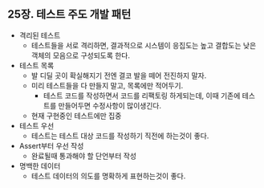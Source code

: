 ## 25장. 테스트 주도 개발 패턴

- 격리된 테스트
  - 테스트들을 서로 격리하면, 결과적으로 시스템이 응집도는 높고 결합도는 낮은 객체의 모음으로 구성되도록 한다.
- 테스트 목록
  - 발 디딜 곳이 확실해지기 전엔 결코 발을 떼어 전진하지 말자.
  - 미리 테스트들을 다 만들지 말고, 목록에만 적어두기.
    - 테스트 코드를 작성하면서 코드를 리팩토링 하게되는데, 이때 기존에 테스트를 만들어두면 수정사항이 많이생긴다.
  - 현재 구현중인 테스트에만 집중
- 테스트 우선
  - 테스트는 테스트 대상 코드를 작성하기 직전에 하는것이 좋다.
- Assert부터 우선 작성
  - 완료될때 통과해야 할 단언부터 작성
- 명백한 데이터
  - 테스트 데이터의 의도를 명확하게 표현하는것이 좋다.